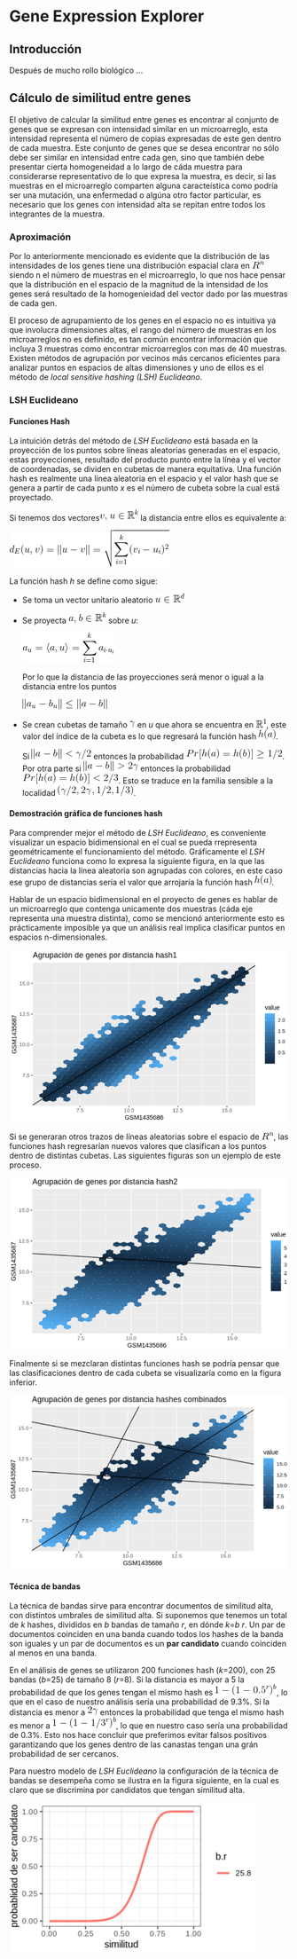 # Gene Expression Explorer

## Introducción 

Después de mucho rollo biológico ...

## Cálculo de similitud entre genes

El objetivo de calcular la similitud entre genes es encontrar al conjunto de genes que se expresan con intensidad similar en un microarreglo, esta intensidad representa el número de copias expresadas de este gen dentro de cada muestra. Este conjunto de genes que se desea encontrar no sólo debe ser similar en intensidad entre cada gen, sino que también debe presentar cierta homogeneidad a lo largo de cáda muestra para considerarse representativo de lo que expresa la muestra, es decir, si las muestras en el microarreglo comparten alguna caracteística como podría ser una mutación, una enfermedad o algúna otro factor particular, es necesario que los genes con intensidad alta se repitan entre todos los integrantes de la muestra. 



### Aproximación 

Por lo anteriormente mencionado es evidente que la distribución de las intensidades de los genes tiene una distribución espacial clara en ![alt text](imagenes/rn.gif) siendo n el número de muestras en el microarreglo, lo que nos hace pensar que la distribución en el espacio de la magnitud de la intensidad de los genes será resultado de la homogenieidad del vector dado por las muestras de cada gen.

El proceso de agrupamiento de los genes en el espacio no es intuitiva ya que involucra dimensiones altas, el rango del número de muestras en los microarreglos no es definido, es tan común encontrar información que incluya 3 muestras como encontrar microarreglos con mas de 40 muestras.  Existen métodos de agrupación por vecinos más cercanos eficientes para analizar puntos en espacios de altas dimensiones y uno de ellos es el método de *local sensitive hashing (LSH) Euclideano*.

### LSH Euclideano 

#### **Funciones Hash**

La intuición detrás del método de *LSH Euclideano* está basada en la proyección de los puntos sobre líneas aleatorias generadas en el espacio, estas proyecciones, resultado del producto punto entre la línea y el vector de coordenadas, se dividen en cubetas de manera equitativa. Una función hash es realmente una línea aleatoria en el espacio y el valor hash que se genera a partir de cada punto *x* es el número de cubeta sobre la cual está proyectado.

Si tenemos dos vectores![alt text](imagenes/vudist.gif) la distancia entre ellos es equivalente a: 


![alt text](imagenes/raiz.gif)



La función hash *h* se define como sigue:

-   Se toma un vector unitario aleatorio ![alt text](imagenes/urd.gif) 
-   Se proyecta ![alt text](imagenes/ab.gif) sobre *u*:


    ![alt text](imagenes/suma_grande.gif)

    Por lo que la distancia de las proyecciones será menor o igual a la distancia entre los puntos
     
     ![alt text](imagenes/au-au.gif)

-   Se crean cubetas de tamaño ![alt text](imagenes/gamma.gif) en *u* que ahora se encuentra en ![alt text](imagenes/r1.gif), este valor del índice de la cubeta es lo que regresará la función hash ![alt text](imagenes/ha.gif).

    Si ![alt text](imagenes/gamma_02.gif) entonces la probabilidad ![alt text](imagenes/proba1.gif). Por otra parte si ![alt text](imagenes/abgamma.gif) entonces la probabilidad ![alt text](imagenes/proba2.gif). Esto se traduce en la familia sensible a la localidad ![alt text](imagenes/familia.gif).

#### **Demostración gráfica de funciones hash**

Para comprender mejor el método de *LSH Euclideano*, es conveniente visualizar un espacio bidimensional en el cual se pueda rrepresenta geométricamente el funcionamiento del método. Gráficamente el *LSH Euclideano* funciona como lo expresa la siguiente figura, en la que las distancias hacia la línea aleatoria son agrupadas con colores, en este caso ese grupo de distancias sería el valor que arrojaría la función hash ![alt text](imagenes/ha.gif).

Hablar de un espacio bidimensional en el proyecto de genes es hablar de un microarreglo que contenga unicamente dos muestras (cáda eje representa una muestra distinta), como se mencionó anteriormente esto es prácticamente imposible ya que un análisis real implica clasificar puntos en espacios n-dimensionales.


![alt text](imagenes/hash01.png "hash1")


Si se generaran otros trazos de líneas aleatorias sobre el espacio de ![alt text](imagenes/rn.gif), las funciones hash regresarían nuevos valores que clasifican a los puntos dentro de distintas cubetas. Las siguientes figuras son un ejemplo de este proceso.


![alt text](imagenes/hash2.png "hash2")



Finalmente si se mezclaran distintas funciones hash se podría pensar que las clasificaciones dentro de cada cubeta se visualizaría como en la figura inferior.


![alt text](imagenes/hash_t.png "todos los hashes")


#### **Técnica de bandas**
 
La técnica de bandas sirve para encontrar documentos de similitud alta, con distintos umbrales de similitud alta. Si suponemos que tenemos un total de *k* hashes, divididos en *b* bandas de tamaño *r*, en dónde *k*=*b* *r*. Un par de documentos coinciden en una banda cuando todos los hashes de la banda son iguales y un par de documentos es un **par candidato** cuando coinciden al menos en una banda.

En el análisis de genes se utilizaron 200 funciones hash (*k*=200), con 25 bandas (*b*=25) de tamaño 8 (*r*=8). Si la distancia es mayor a 5 la probabilidad de que los genes tengan el mismo hash es ![alt text](imagenes/probamisma.gif), lo que en el caso de nuestro análisis sería una probabilidad de 9.3%. Si la distancia es menor a ![alt text](imagenes/2gamma.gif) entonces la probabilidad que tenga el mismo hash es menor a ![alt text](imagenes/proba3.gif), lo que en nuestro caso sería una probabilidad de 0.3%. Esto nos hace concluir que preferimos evitar falsos positivos garantizando que los genes dentro de las canastas tengan una grán probabilidad de ser cercanos.

Para nuestro modelo de *LSH Euclideano* la configuración de la técnica de bandas se desempeña como se ilustra en la figura siguiente, en la cual es claro que se discrimina por candidatos que tengan similitud alta.


![alt text](imagenes/bandas.png "Tecnica de Bandas")



